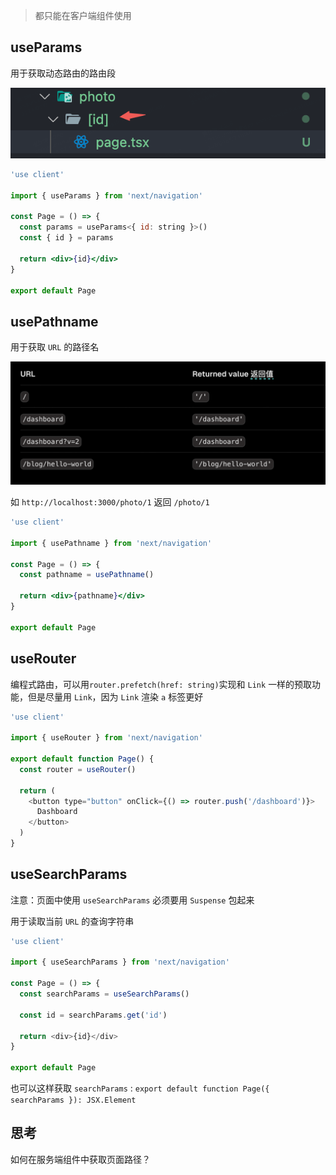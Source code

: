> 都只能在客户端组件使用

## useParams

用于获取动态路由的路由段

![alt text](next-router-hook-1.png)

```jsx
'use client'

import { useParams } from 'next/navigation'

const Page = () => {
  const params = useParams<{ id: string }>()
  const { id } = params

  return <div>{id}</div>
}

export default Page

```

## usePathname

用于获取 `URL` 的路径名

![alt text](next-router-hook-2.png)

如 `http://localhost:3000/photo/1` 返回 `/photo/1`

```jsx
'use client'

import { usePathname } from 'next/navigation'

const Page = () => {
  const pathname = usePathname()

  return <div>{pathname}</div>
}

export default Page
```

## useRouter

编程式路由，可以用`router.prefetch(href: string)`实现和 `Link` 一样的预取功能，但是尽量用 `Link`，因为 `Link` 渲染 `a` 标签更好

```js
'use client'

import { useRouter } from 'next/navigation'

export default function Page() {
  const router = useRouter()

  return (
    <button type="button" onClick={() => router.push('/dashboard')}>
      Dashboard
    </button>
  )
}
```

## useSearchParams

注意：页面中使用 `useSearchParams` 必须要用 `Suspense` 包起来

用于读取当前 `URL` 的查询字符串

```js
'use client'

import { useSearchParams } from 'next/navigation'

const Page = () => {
  const searchParams = useSearchParams()

  const id = searchParams.get('id')

  return <div>{id}</div>
}

export default Page
```

也可以这样获取 `searchParams` : `export default function Page({ searchParams }): JSX.Element `

## 思考

如何在服务端组件中获取页面路径？
